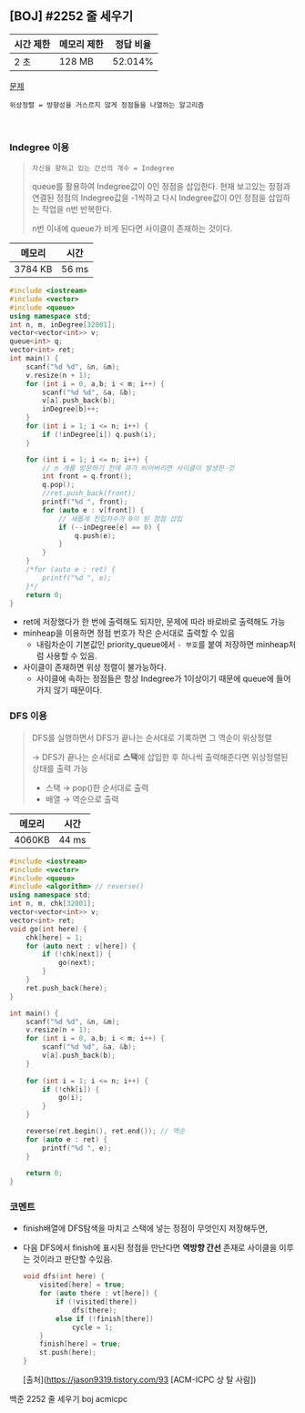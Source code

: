 ## [BOJ] #2252 줄 세우기

| 시간 제한 | 메모리 제한 | 정답 비율 |
| --------- | ----------- | --------- |
| 2 초      | 128 MB      | 52.014%   |

[문제](https://www.acmicpc.net/problem/2252)

`위상정렬 = 방향성을 거스르지 않게 정점들을 나열하는 알고리즘`

</br>

### Indegree 이용

> `자신을 향하고 있는 간선의 개수 = Indegree` 
>
> queue를 활용하여 Indegree값이 0인 정점을 삽입한다. 
> 현재 보고있는 정점과 연결된 정점의 Indegree값을 -1씩하고 다시 Indegree값이 0인 정점을 삽입하는 작업을 n번 반복한다.
>
> n번 이내에 queue가 비게 된다면 사이클이 존재하는 것이다.

| 메모리  | 시간  |
| ------- | ----- |
| 3784 KB | 56 ms |

```c++
#include <iostream>
#include <vector>
#include <queue>
using namespace std;
int n, m, inDegree[32001];
vector<vector<int>> v;
queue<int> q;
vector<int> ret;
int main() {
	scanf("%d %d", &n, &m);
	v.resize(n + 1);
	for (int i = 0, a,b; i < m; i++) {
		scanf("%d %d", &a, &b);
		v[a].push_back(b);
		inDegree[b]++;
	}
	for (int i = 1; i <= n; i++) {
		if (!inDegree[i]) q.push(i);
	}

	for (int i = 1; i <= n; i++) {
		// n 개를 방문하기 전에 큐가 비어버리면 사이클이 발생한 것
		int front = q.front();
		q.pop();
		//ret.push_back(front);
		printf("%d ", front);
		for (auto e : v[front]) {
			// 새롭게 진입차수가 0이 된 정점 삽입
			if (--inDegree[e] == 0) {
				q.push(e);
			}
		}
	}
	/*for (auto e : ret) {
		printf("%d ", e);
	}*/
	return 0;
}
```

- ret에 저장했다가 한 번에 출력해도 되지만, 문제에 따라 바로바로 출력해도 가능
- minheap을 이용하면 정점 번호가 작은 순서대로 출력할 수 있음
  - 내림차순이 기본값인 priority_queue에서 `- 부호`를 붙여 저장하면 minheap처럼 사용할 수 있음.
- 사이클이 존재하면 위상 정렬이 불가능하다.
  - 사이클에 속하는 정점들은 항상 Indegree가 1이상이기 때문에 queue에 들어가지 않기 때문이다.



### DFS 이용

> DFS를 실행하면서 DFS가 끝나는 순서대로 기록하면 그 역순이 위상정렬
>
> → DFS가 끝나는 순서대로 **스택**에 삽입한 후 하나씩 출력해준다면 위상정렬된 상태를 출력 가능
>
> - 스택 → pop()한 순서대로 출력
> - 배열 → 역순으로 출력

| 메모리 | 시간  |
| ------ | ----- |
| 4060KB | 44 ms |

```c++
#include <iostream>
#include <vector>
#include <queue>
#include <algorithm> // reverse()
using namespace std;
int n, m, chk[32001];
vector<vector<int>> v;
vector<int> ret;
void go(int here) {
	chk[here] = 1;
	for (auto next : v[here]) {
		if (!chk[next]) {
			go(next);
		}
	}
	ret.push_back(here);
}

int main() {
	scanf("%d %d", &n, &m);
	v.resize(n + 1);
	for (int i = 0, a,b; i < m; i++) {
		scanf("%d %d", &a, &b);
		v[a].push_back(b);
	}
	
	for (int i = 1; i <= n; i++) {
		if (!chk[i]) {
			go(i);
		}
	}

	reverse(ret.begin(), ret.end()); // 역순
	for (auto e : ret) {
		printf("%d ", e);
	}
	
	return 0;
}
```



### 코멘트

- finish배열에 DFS탐색을 마치고 스택에 넣는 정점이 무엇인지 저장해두면,

- 다음 DFS에서 finish에 표시된 정점을 만난다면 **역방향 간선** 존재로 사이클을 이루는 것이라고 판단할 수있음.

  ```c++
  void dfs(int here) {
      visited[here] = true;
      for (auto there : vt[here]) {
          if (!visited[there])
              dfs(there);
          else if (!finish[there])
              cycle = 1;
      }
      finish[here] = true;
      st.push(here);
  }
  ```

  [출처](https://jason9319.tistory.com/93 [ACM-ICPC 상 탈 사람])



백준 2252 줄 세우기 boj acmicpc

